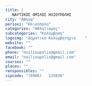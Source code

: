 ```yaml
---
title: |
   ΝΑΥΤΙΚΟΣ ΟΜΙΛΟΣ ΗΛΙΟΥΠΟΛΗΣ
city: "Αθήνα"
perioxi: "Ηλιούπολη"
categories: "Αθλητισμός"
subcategories: "Κολύμβηση"
logoimg: "Δημοτικό Κολυμβητήριο    "
website: ""
facebook: ""
phone: "noilioupolis@gmail.com"
email: "noilioupolis@gmail.com"
courses: ""
places: ""
rensponsibles: ""
zipcode: "(6986)   125030"
---
```





